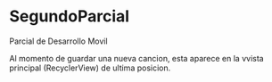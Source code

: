 # SegundoParcial
Parcial de Desarrollo Movil

Al momento de guardar una nueva cancion, esta aparece en la vvista principal (RecyclerView) de ultima posicion.
